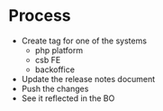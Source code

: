 
# Process
- Create tag for one of the systems 
    - php platform
    - csb FE
    - backoffice 
- Update the release notes document
- Push the changes 
- See it reflected in the BO


